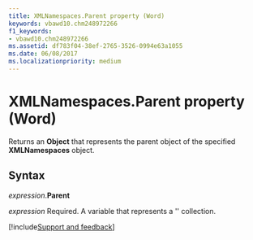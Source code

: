 ```yaml
---
title: XMLNamespaces.Parent property (Word)
keywords: vbawd10.chm248972266
f1_keywords:
- vbawd10.chm248972266
ms.assetid: df783f04-38ef-2765-3526-0994e63a1055
ms.date: 06/08/2017
ms.localizationpriority: medium
---
```



# XMLNamespaces.Parent property (Word)

Returns an **Object** that represents the parent object of the specified **XMLNamespaces** object.


## Syntax

_expression_.**Parent**

_expression_ Required. A variable that represents a '' collection.


[!include[Support and feedback](~/includes/feedback-boilerplate.md)]